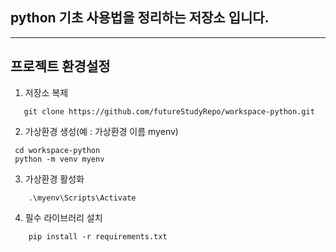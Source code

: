 ## python 기초 사용법을 정리하는 저장소 입니다.
---

## 프로젝트 환경설정

1. 저장소 복제 
```
   git clone https://github.com/futureStudyRepo/workspace-python.git 
```
2. 가상환경 생성(예 : 가상환경 이름 myenv)
```
 cd workspace-python
 python -m venv myenv
```
3. 가상환경 활성화 
```
    .\myenv\Scripts\Activate
```
4. 필수 라이브러리 설치
```
    pip install -r requirements.txt
```